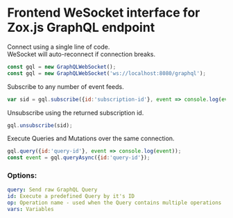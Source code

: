 # Frontend WeSocket interface for Zox.js GraphQL endpoint

Connect using a single line of code.  
WeSocket will auto-reconnect if connection breaks.

```js
const gql = new GraphQLWebSocket();
const gql = new GraphQLWebSocket('ws://localhost:8080/graphql');
```

Subscribe to any number of event feeds.

```js
var sid = gql.subscribe({id:'subscription-id'}, event => console.log(event));
```

Unsubscribe using the returned subscription id.

```js
gql.unsubscribe(sid);
```

Execute Queries and Mutations over the same connection.

```js
gql.query({id:'query-id'}, event => console.log(event));
const event = gql.queryAsync({id:'query-id'});
```

### Options:

```yaml
query: Send raw GraphQL Query
id: Execute a predefined Query by it's ID
op: Operation name - used when the Query contains multiple operations
vars: Variables
```

